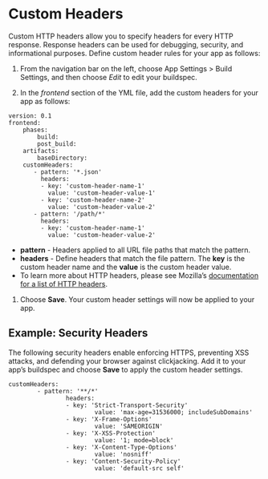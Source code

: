 # Custom Headers<a name="custom-headers"></a>

Custom HTTP headers allow you to specify headers for every HTTP response\. Response headers can be used for debugging, security, and informational purposes\. Define custom header rules for your app as follows:

1. From the navigation bar on the left, choose App Settings > Build Settings, and then choose *Edit* to edit your buildspec\.

1. In the *frontend* section of the YML file, add the custom headers for your app as follows:

```
version: 0.1
frontend:
    phases:
        build:
        post_build:
    artifacts:
        baseDirectory:
    customHeaders:
       - pattern: '*.json'
         headers:
         - key: 'custom-header-name-1'
           value: 'custom-header-value-1'
         - key: 'custom-header-name-2'
           value: 'custom-header-value-2'
       - pattern: '/path/*'
         headers:
         - key: 'custom-header-name-1'
           value: 'custom-header-value-2'
```
+  **pattern** \- Headers applied to all URL file paths that match the pattern\.
+  **headers** \- Define headers that match the file pattern\. The **key** is the custom header name and the **value** is the custom header value\.
+ To learn more about HTTP headers, please see Mozilla’s [documentation for a list of HTTP headers](https://developer.mozilla.org/en-US/docs/Web/HTTP/Headers)\.

1. Choose **Save**\. Your custom header settings will now be applied to your app\.

## Example: Security Headers<a name="example-security-headers"></a>

The following security headers enable enforcing HTTPS, preventing XSS attacks, and defending your browser against clickjacking\. Add it to your app’s buildspec and choose **Save** to apply the custom header settings\.

```
customHeaders:
        - pattern: '**/*'
                headers:
                - key: 'Strict-Transport-Security'
                        value: 'max-age=31536000; includeSubDomains'
                - key: 'X-Frame-Options'
                        value: 'SAMEORIGIN'
                - key: 'X-XSS-Protection'
                        value: '1; mode=block'
                - key: 'X-Content-Type-Options'
                        value: 'nosniff'
                - key: 'Content-Security-Policy'
                        value: 'default-src self'
```